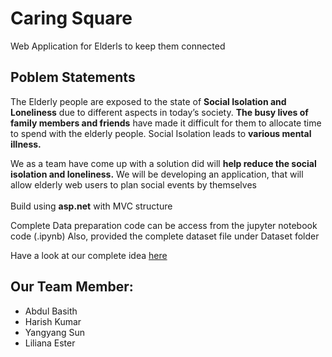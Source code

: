 # Caring Square
Web Application for Elderls to keep them connected

## Poblem Statements
The Elderly people are exposed to the state of <b>Social Isolation and Loneliness</b> due to different aspects in today’s society. 
<b>The busy lives of family members and friends</b> have made it difficult for them to allocate time to spend with the elderly people.
Social Isolation leads to <b>various mental illness.</b> 


We as a team have come up with a solution did will <b>help reduce the social 
isolation and loneliness.</b> We will be developing an application, that will allow 
elderly web users to plan social events by themselves 
<br>
<br>
Build using <b>asp.net</b> with MVC structure

Complete Data preparation code can be access from the jupyter notebook code (.ipynb)
Also, provided the complete dataset file under Dataset folder


Have a look at our complete idea [here](bit.ly/CaringSquare)


## Our Team Member:
* Abdul Basith
* Harish Kumar
* Yangyang Sun
* Liliana Ester
